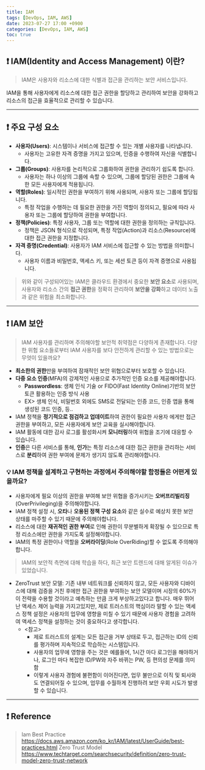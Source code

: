 ```yaml
---
title: IAM
tags: [DevOps, IAM, AWS]
date: 2023-07-27 17:00 +0900
categories: [DevOps, IAM, AWS]
toc: true
---
```


## ❗️ IAM(Identity and Access Management) 이란?
> IAM은 사용자와 리소스에 대한 식별과 접근을 관리하는 보안 서비스입니다.

IAM을 통해 사용자에게 리소스에 대한 접근 권한을 할당하고 관리하여 보안을 강화하고 리소스의 접근을 효율적으로 관리할 수 있습니다.

---

## ❗️ 주요 구성 요소
- **사용자(Users)**: 시스템이나 서비스에 접근할 수 있는 개별 사용자를 나타냅니다. 
  - 사용자는 고유한 자격 증명을 가지고 있으며, 인증을 수행하여 자신을 식별합니다.
- **그룹(Groups)**: 사용자를 논리적으로 그룹화하여 권한을 관리하기 쉽도록 합니다. 
  - 사용자는 하나 이상의 그룹에 속할 수 있으며, 그룹에 할당된 권한은 그룹에 속한 모든 사용자에게 적용됩니다.
- **역할(Roles)**: 일시적인 권한을 부여하기 위해 사용되며, 사용자 또는 그룹에 할당됩니다. 
  - 특정 작업을 수행하는 데 필요한 권한을 가진 역할이 정의되고, 필요에 따라 사용자 또는 그룹에 할당하여 권한을 부여합니다.
- **정책(Policies)**: 특정 사용자, 그룹 또는 역할에 대한 권한을 정의하는 규칙입니다. 
  - 정책은 JSON 형식으로 작성되며, 특정 작업(Action)과 리소스(Resource)에 대한 접근 권한을 지정합니다.
- **자격 증명(Credential)**: 사용자가 IAM 서비스에 접근할 수 있는 방법을 의미합니다. 
  - 사용자 이름과 비밀번호, 액세스 키, 또는 세션 토큰 등이 자격 증명으로 사용됩니다.

> 위와 같이 구성되어있는 IAM은 클라우드 환경에서 중요한 **보안 요소**로 사용되며, 사용자와 리소스 간의 **접근 권한**을 정확히 관리하여 **보안을 강화**하고 데이터 노출과 같은 위험을 최소화합니다.

---

## ❗️ IAM 보안

> IAM 사용자를 관리하며 주의해야할 보안적 취약점은 다양하게 존재합니다. 다양한 위험 요소들로부터 IAM 사용자를 보다 안전하게 관리할 수 있는 방법으로는 무엇이 있을까요?

- **최소한의 권한**만을 부여하여 잠재적인 보안 위협으로부터 보호할 수 있습니다.
- **다중 요소 인증**(MFA)의 강제적인 사용으로 추가적인 인증 요소를 제공해야합니다.
  - **Passwordless**: 생체 인식 기술 or FIDO(Fast Identity Online)기반의 보안 토큰 활용하는 인증 방식 사용
  - EX> 생체 인식, 비밀번호 외에도 SMS로 전달되는 인증 코드, 인증 앱을 통해 생성된 코드 인증, 등..
- IAM 정책을 **정기적으로 점검하고 업데이트**하여 권한이 필요한 사용자 에게만 접근 권한을 부여하고, 모든 사용자에게 보안 교육을 실시해야합니다.
- IAM 활동에 대한 감사 로그를 활성화시켜 **모니터링**하여 위협을 조기에 대응할 수 있습니다.
- **인증**은 다른 서비스를 통해, **인가**는 특정 리소스에 대한 접근 권한을 관리하는 서비스로 **분리**하여 권한 부여에 문제가 생기지 않도록 관리해야합니다.

### 💡 IAM 정책을 설계하고 구현하는 과정에서 주의해야할 함정들은 어떤게 있을까요?

- 사용자에게 필요 이상의 권한을 부여해 보안 위협을 증가시키는 **오버프리빌리징**(OverPrivileging)을 주의해야합니다.
- IAM 정책 설정 시, **오타**나 **오용된 정책 구성 요소**와 같은 실수로 예상치 못한 보안 상태를 마주할 수 있기 때문에 주의해야합니다.
- 리소스에 대한 **재귀적인 권한 부여**로 인해 권한이 무분별하게 확장될 수 있으므로 특정 리소스에만 권한을 가지도록 설정해야합니다.
- IAM의 특정 권한이나 역할을 **오버라이딩**(Role OverRiding)할 수 없도록 주의해야합니다.

> IAM의 보안적 측면에 대해 학습을 하다, 최근 보안 트렌드에 대해 알게된 이슈가 있었습니다. 

- ZeroTrust 보안 모델: 기존 내부 네트워크를 신뢰하지 않고, 모든 사용자와 디바이스에 대해 검증을 거친 후에만 접근 권한을 부여하는 보안 모델이며 시장의 60%가 이 전략을 수용할 것이라고 예측하는 만큼 크게 부상하고있다고 합니다. 매우 뛰어난 액세스 제어 능력을 가지고있지만, 제로 트러스트의 핵심이라 말할 수 있는 액세스 정책 설정은 사용자의 업무에 영향을 미칠 수 있기 때문에 사용자 경험을 고려하여 액세스 정책을 설정하는 것이 중요하다고 생각합니다.
  - <참고>
    - 제로 트러스트의 설계는 모든 접근을 거부 상태로 두고, 접근하는 ID의 신뢰를 평가하며 지속적으로 학습하는 시스템입니다.
    - 사용자의 업무에 영향을 주는 것은 예를들어, 1시간 마다 로그인을 해야하거나, 로그인 마다 복잡한 ID/PW와 자주 바뀌는 PW, 등 편의성 문제를 의미함
    - 이렇게 사용자 경험에 불편함이 이어진다면, 업무 불만으로 이직 및 퇴사와도 연결되어질 수 있으며, 업무를 수월하게 진행하려 보안 우회 시도가 발생할 수 있습니다.

---

## ❗️ Reference

> Iam Best Practice
<https://docs.aws.amazon.com/ko_kr/IAM/latest/UserGuide/best-practices.html>
> Zero Trust Model
<https://www.techtarget.com/searchsecurity/definition/zero-trust-model-zero-trust-network>